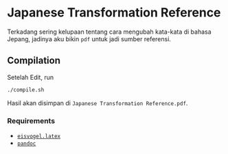 # Japanese Transformation Reference

Terkadang sering kelupaan tentang cara mengubah kata-kata di bahasa Jepang, jadinya aku bikin `pdf` untuk jadi sumber referensi.

## Compilation

Setelah Edit, run

```bash
./compile.sh
```

Hasil akan disimpan di `Japanese Transformation Reference.pdf`.

### Requirements

 - [`eisvogel.latex`](https://github.com/Wandmalfarbe/pandoc-latex-template)
 - [`pandoc`](https://pandoc.org/)
